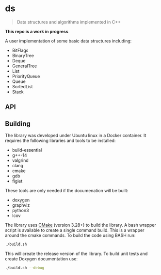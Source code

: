 # ds

> Data structures and algorithms implemented in C++

**This repo is a work in progress**

A user implementation of some basic data structures including:

- BitFlags
- BinaryTree
- Deque
- GeneralTree
- List
- PriorityQueue
- Queue
- SortedList
- Stack

## API



## Building

The library was developed under Ubuntu linux in a Docker container.  It requires the following libraries and tools to be installed:

- build-essential
- g++-14
- valgrind
- clang
- cmake
- gdb
- figlet

These tools are only needed if the documenation will be built:

- doxygen
- graphviz
- python3
- lcov

The library uses [CMake](https://cmake.org/) (version 3.28+) to build the library.  A bash wrapper script is available to create a single command build.  This is a wrapper around the cmake commands.  To build the code using BASH run:

```bash
./build.sh
```

This will create the release version of the library.  To build unit tests and create Doxygen documentation use:

```bash
./build.sh --debug
```
